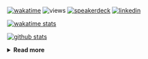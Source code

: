 [![wakatime](https://wakatime.com/badge/user/ddf27f94-292a-4343-b7eb-1143a4c6cf87.svg)](https://wakatime.com/@ddf27f94-292a-4343-b7eb-1143a4c6cf87)
![views](https://komarev.com/ghpvc/?username=chck&color=blueviolet)
[![speakerdeck](https://img.shields.io/badge/Speaker_Deck-chck-8a2be2?style=flat-square&logo=speaker-deck)](https://speakerdeck.com/chck)
[![linkedin](https://img.shields.io/badge/LinkedIn-chck-8a2be2?style=flat-square&logo=linkedin)](https://www.linkedin.com/in/chck/)

[![wakatime stats](https://github-readme-stats-nine-umber-51.vercel.app/api/wakatime?username=chck&layout=compact&count_private=true&hide_title=true&hide=Other&theme=buefy&langs_count=14)](https://wakatime.com/@chck?rank=me)

[![github stats](https://github-readme-stats-nine-umber-51.vercel.app/api?username=chck&count_private=true&show_icons=true&hide_title=true&theme=buefy)](https://github.com/anuraghazra/github-readme-stats)

<details>
  <summary><b>Read more</b></summary>
  <br>

  <!--START_SECTION:waka-->
**🐱 My GitHub Data** 

> 📦 132.5 kB Used in GitHub's Storage 
 > 
> 🏆 625 Contributions in the Year 2025
 > 
> 💼 Opted to Hire
 > 
> 📜 133 Public Repositories 
 > 
> 🔑 24 Private Repositories 
 > 
**I'm a Night 🦉** 

```text
🌞 Morning                1383 commits        ████░░░░░░░░░░░░░░░░░░░░░   17.41 % 
🌆 Daytime                2369 commits        ███████░░░░░░░░░░░░░░░░░░   29.82 % 
🌃 Evening                2229 commits        ███████░░░░░░░░░░░░░░░░░░   28.06 % 
🌙 Night                  1963 commits        ██████░░░░░░░░░░░░░░░░░░░   24.71 % 
```
📅 **I'm Most Productive on Thursday** 

```text
Monday                   1434 commits        █████░░░░░░░░░░░░░░░░░░░░   18.05 % 
Tuesday                  1259 commits        ████░░░░░░░░░░░░░░░░░░░░░   15.85 % 
Wednesday                1470 commits        █████░░░░░░░░░░░░░░░░░░░░   18.50 % 
Thursday                 1717 commits        █████░░░░░░░░░░░░░░░░░░░░   21.61 % 
Friday                   845 commits         ███░░░░░░░░░░░░░░░░░░░░░░   10.64 % 
Saturday                 532 commits         ██░░░░░░░░░░░░░░░░░░░░░░░   06.70 % 
Sunday                   687 commits         ██░░░░░░░░░░░░░░░░░░░░░░░   08.65 % 
```


📊 **This Week I Spent My Time On** 

```text
💬 Programming Languages: 
Other                    8 hrs 55 mins       ██████████████████░░░░░░░   70.98 % 
Markdown                 3 hrs 5 mins        ██████░░░░░░░░░░░░░░░░░░░   24.60 % 
Terraform                14 mins             ░░░░░░░░░░░░░░░░░░░░░░░░░   01.93 % 
terraform                12 mins             ░░░░░░░░░░░░░░░░░░░░░░░░░   01.64 % 
Makefile                 4 mins              ░░░░░░░░░░░░░░░░░░░░░░░░░   00.58 % 

🔥 Editors: 
Chrome                   11 hrs 10 mins      ██████████████████████░░░   88.91 % 
Obsidian                 56 mins             ██░░░░░░░░░░░░░░░░░░░░░░░   07.53 % 
Zed                      20 mins             █░░░░░░░░░░░░░░░░░░░░░░░░   02.76 % 
Neovim                   6 mins              ░░░░░░░░░░░░░░░░░░░░░░░░░   00.80 % 
```

**I Mostly Code in Python** 

```text
Python                   47 repos            ████████░░░░░░░░░░░░░░░░░   33.57 % 
Jupyter Notebook         19 repos            ███░░░░░░░░░░░░░░░░░░░░░░   13.57 % 
Ruby                     11 repos            ██░░░░░░░░░░░░░░░░░░░░░░░   07.86 % 
HCL                      6 repos             █░░░░░░░░░░░░░░░░░░░░░░░░   04.29 % 
TypeScript               6 repos             █░░░░░░░░░░░░░░░░░░░░░░░░   04.29 % 
```



**Timeline**

![Lines of Code chart](https://raw.githubusercontent.com/chck/chck/main/assets/bar_graph.png)


 Last Updated on 2025-07-29 02:41 UTC
<!--END_SECTION:waka-->
</details>

